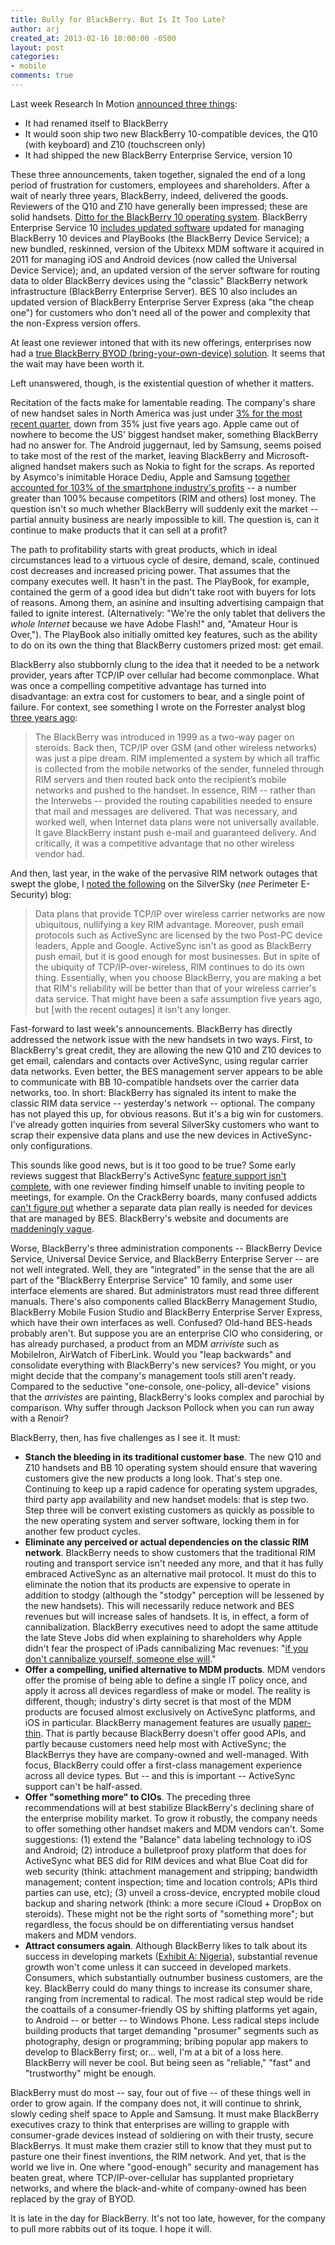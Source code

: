 ```yaml
---
title: Bully for BlackBerry. But Is It Too Late?
author: arj
created_at: 2013-02-16 10:00:00 -0500
layout: post
categories: 
- mobile
comments: true
---
```

Last week Research In Motion [announced three things](http://www.theverge.com/2013/1/30/3932568/blackberry-10-event-rim-rebrands-the-q10-z10-and-everything-you-need):

* It had renamed itself to BlackBerry
* It would soon ship two new BlackBerry 10-compatible devices, the Q10 (with keyboard) and Z10 (touchscreen only)
* It had shipped the new BlackBerry Enterprise Service, version 10

These three announcements, taken together, signaled the end of a long period of frustration for customers, employees and shareholders. After a wait of nearly three years, BlackBerry, indeed, delivered the goods. Reviewers of the Q10 and Z10 have generally been impressed; these are solid handsets. [Ditto for the BlackBerry 10 operating system](http://www.pcmag.com/article2/0,2817,2414752,00.asp). BlackBerry Enterprise Service 10 [includes updated software](http://docs.blackberry.com/en/admin/deliverables/48906/Introducing_BlackBerry_Enterprise_Service_10-en.pdf) updated for managing BlackBerry 10 devices and PlayBooks (the BlackBerry Device Service); a new bundled, reskinned, version of the Ubitexx MDM software it acquired in 2011 for managing iOS and Android devices (now called the Universal Device Service); and, an updated version of the server software for routing data to older BlackBerry devices using the "classic" BlackBerry network infrastructure (BlackBerry Enterprise Server). BES 10 also includes an updated version of BlackBerry Enterprise Server Express (aka "the cheap one") for customers who don't need all of the power and complexity that the non-Express version offers.

At least one reviewer intoned that with its new offerings, enterprises now had a [true BlackBerry BYOD (bring-your-own-device) solution](http://www.zdnet.com/blackberry-10-is-the-first-blackberry-to-fully-support-byod-7000010717/). It seems that the wait may have been worth it. 

Left unanswered, though, is the existential question of whether it matters. 

<!-- more -->

Recitation of the facts make for lamentable reading. The company's share of new handset sales in North America was just under [3% for the most recent quarter](http://bgr.com/2013/02/14/android-ios-combined-market-share-327356/), down from 35% just five years ago. Apple came out of nowhere to become the US' biggest handset maker, something BlackBerry had no answer for. The Android juggernaut, led by Samsung, seems poised to take most of the rest of the market, leaving BlackBerry and Microsoft-aligned handset makers such as Nokia to fight for the scraps. As reported by Asymco's inimitable Horace Dediu, Apple and Samsung [together accounted for 103% of the smartphone industry's profits](http://bgr.com/2013/02/08/apple-samsung-mobile-profit-graph-322405/) -- a number greater than 100% because competitors (RIM and others) lost money. The question isn't so much whether BlackBerry will suddenly exit the market -- partial annuity business are nearly impossible to kill. The question is, can it continue to make products that it can sell at a profit?

The path to profitability starts with great products, which in ideal circumstances lead to a virtuous cycle of desire, demand, scale, continued cost decreases and increased pricing power. That assumes that the company executes well. It hasn't in the past. The PlayBook, for example, contained the germ of a good idea but didn't take root with buyers for lots of reasons. Among them, an asinine and insulting advertising campaign that failed to ignite interest. (Alternatively: "We're the only tablet that delivers the _whole Internet_ because we have Adobe Flash!" and, "Amateur Hour is Over,"). The PlayBook also initially omitted key features, such as the ability to do on its own the thing that BlackBerry customers prized most: get email.

BlackBerry also stubbornly clung to the idea that it needed to be a network provider, years after TCP/IP over cellular had become commonplace. What was once a compelling competitive advantage has turned into disadvantage: an extra cost for customers to bear, and a single point of failure. For context, see something I wrote on the Forrester analyst blog [three years ago](http://blogs.forrester.com/andrew_jaquith/10-08-05-putting_rim's_"security"_challenges_perspective):

> The BlackBerry was introduced in 1999 as a two-way pager on steroids. Back then, TCP/IP over GSM (and other wireless networks) was just a pipe dream. RIM implemented a system by which all traffic is collected from the mobile networks of the sender, funneled through RIM servers and then routed back onto the recipient’s mobile networks and pushed to the handset. In essence, RIM -- rather than the Interwebs -- provided the routing capabilities needed to ensure that mail and messages are delivered. That was necessary, and worked well, when Internet data plans were not universally available. It gave BlackBerry instant push e-mail and guaranteed delivery. And critically, it was a competitive advantage that no other wireless vendor had.

And then, last year, in the wake of the pervasive RIM network outages that swept the globe, I [noted the following](https://silversky.com/blog/blackberry-outages-highlight-rims-central-point-failure) on the SilverSky (_nee_ Perimeter E-Security) blog:

> Data plans that provide TCP/IP over wireless carrier networks are now ubiquitous, nullifying a key RIM advantage. Moreover, push email protocols such as ActiveSync are licensed by the two Post-PC device leaders, Apple and Google. ActiveSync isn't as good as BlackBerry push email, but it is good enough for most businesses. But in spite of the ubiquity of TCP/IP-over-wireless, RIM continues to do its own thing. Essentially, when you choose BlackBerry, you are making a bet that RIM's reliability will be better than that of your wireless carrier's data service. That might have been a safe assumption five years ago, but [with the recent outages] it isn't any longer.

Fast-forward to last week's announcements. BlackBerry has directly addressed the network issue with the new handsets in two ways. First, to BlackBerry's great credit, they are allowing the new Q10 and Z10 devices to get email, calendars and contacts over ActiveSync, using regular carrier data networks. Even better, the BES management server appears to be able to communicate with BB 10-compatible handsets over the carrier data networks, too. In short: BlackBerry has signaled its intent to make the classic RIM data service -- yesterday's network -- optional. The company has not played this up, for obvious reasons. But it's a big win for customers. I've already gotten inquiries from several SilverSky customers who want to scrap their expensive data plans and use the new devices in ActiveSync-only configurations.

This sounds like good news, but is it too good to be true? Some early reviews suggest that BlackBerry's ActiveSync [feature support isn't complete](http://www.pcmag.com/article2/0,2817,2414752,00.asp), with one reviewer finding himself unable to inviting people to meetings, for example. On the CrackBerry boards, many confused addicts [can't figure out](http://crackberry.com/no-you-dont-need-bis-plan-blackberry-10-phones) whether a separate data plan really is needed for devices that are managed by BES. BlackBerry's website and documents are [maddeningly vague](http://docs.blackberry.com/en/admin/deliverables/48906/Introducing_BlackBerry_Enterprise_Service_10-en.pdf). 

Worse, BlackBerry's three administration components -- BlackBerry Device Service, Universal Device Service, and BlackBerry Enterprise Server -- are not well integrated. Well, they are "integrated" in the sense that the are all part of the "BlackBerry Enterprise Service" 10 family, and some user interface elements are shared. But administrators must read three different manuals. There's also components called BlackBerry Management Studio, BlackBerry Mobile Fusion Studio and BlackBerry Enterprise Server Express, which have their own interfaces as well. Confused? Old-hand BES-heads probably aren't. But suppose you are an enterprise CIO who considering, or has already purchased, a product from an MDM _arriviste_ such as MobileIron, AirWatch of FiberLink. Would you "leap backwards" and consolidate everything with BlackBerry's new services? You might, or you might decide that the company's management tools still aren't ready. Compared to the seductive "one-console, one-policy, all-device" visions that the _arrivistes_ are painting, BlackBerry's looks complex and parochial by comparison. Why suffer through Jackson Pollock when you can run away with a Renoir?

BlackBerry, then, has five challenges as I see it. It must:

* __Stanch the bleeding in its traditional customer base__. The new Q10 and Z10 handsets and BB 10 operating system should ensure that wavering customers give the new products a long look. That's step one. Continuing to keep up a rapid cadence  for operating system upgrades, third party app availability and new handset models: that is step two. Step three will be convert existing customers as quickly as possible to the new operating system and server software, locking them in for another few product cycles.
* __Eliminate any perceived or actual dependencies on the classic RIM network__. BlackBerry needs to show customers that the traditional RIM routing and transport service isn't needed any more, and that it has fully embraced ActiveSync as an alternative mail protocol. It must do this to eliminate the notion that its products are expensive to operate in addition to stodgy (although the "stodgy" perception will be lessened by the new handsets). This will necessarily reduce network and BES revenues but will increase sales of handsets. It is, in effect, a form of cannibalization. BlackBerry executives need to adopt the same attitude the late Steve Jobs did when explaining to shareholders why Apple didn't fear the prospect of iPads cannibalizing Mac revenues: "[if you don't cannibalize yourself, someone else will](http://www.businessinsider.com/best-steve-jobs-quotes-from-biography-2011-10?op=1)."
* __Offer a compelling, unified alternative to MDM products__. MDM vendors offer the promise of being able to define a single IT policy once, and apply it across all devices regardless of make or model. The reality is different, though;  industry's dirty secret is that most of the MDM products are focused almost exclusively on ActiveSync platforms, and iOS in particular. BlackBerry management features are usually [paper-thin](http://www.maas360.com/products/mobile-device-management/blackberry/). That is partly because BlackBerry doesn't offer good APIs, and partly because customers need help most with ActiveSync; the BlackBerrys they have are company-owned and well-managed. With focus, BlackBerry could offer a first-class management experience across all device types. But -- and this is important -- ActiveSync support can't be half-assed.
* __Offer "something more" to CIOs__. The preceding three recommendations will at best stabilize BlackBerry's declining share of the enterprise mobility market. To grow it robustly, the company needs to offer something other handset makers and MDM vendors can't. Some suggestions: (1) extend the "Balance" data labeling technology to iOS and Android; (2) introduce a bulletproof proxy platform that does for ActiveSync what BES did for RIM devices and what Blue Coat did for web security (think: attachment management and stripping; bandwidth management; content inspection; time and location controls; APIs third parties can use, etc); (3) unveil a cross-device, encrypted mobile cloud backup and sharing network (think: a more secure iCloud + DropBox on steroids). These might not be the right sorts of "something more"; but regardless, the focus should be on differentiating versus handset makers and MDM vendors. 
* __Attract consumers again__. Although BlackBerry likes to talk about its success in developing markets ([Exhibit A: Nigeria](http://www.economist.com/news/business/21567977-its-devices-are-still-popular-there-africa-wont-save-rim-blackberry-babes)), substantial revenue growth won't come unless it can succeed in developed markets. Consumers, which substantially outnumber business customers, are the key. BlackBerry could do many things to increase its consumer share, ranging from incremental to radical. The most radical step would be ride the coattails of a consumer-friendly OS by shifting platforms yet again, to Android -- or better -- to Windows Phone. Less radical steps include building products that target demanding "prosumer" segments such as photography, design or programming; bribing popular app makers to develop to BlackBerry first; or… well, I'm at a bit of a loss here. BlackBerry will never be cool. But being seen as "reliable," "fast" and "trustworthy" might be enough.

BlackBerry must do most -- say, four out of five -- of these things well in order to grow again. If the company does not, it will continue to shrink, slowly ceding shelf space to Apple and Samsung. It must make BlackBerry executives crazy to think that enterprises are willing to grapple with consumer-grade devices instead of soldiering on with their trusty, secure BlackBerrys. It must make them crazier still to know that they must put to pasture one their finest inventions, the RIM network. And yet, that is the world we live in. One where "good-enough" security and management has beaten great, where TCP/IP-over-cellular has supplanted proprietary networks, and where the black-and-white of company-owned has been replaced by the gray of BYOD.

It is late in the day for BlackBerry. It's not too late, however, for the company to pull more rabbits out of its toque. I hope it will.